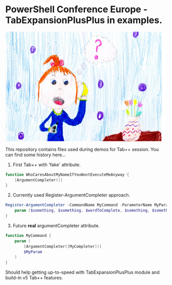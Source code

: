 # PowerShell Conference Europe - TabExpansionPlusPlus in examples.
![Alt text](/RightToolForTheJob.png?raw=true "Linux at your door by Hania")

This repository contains files used during demos for Tab++ session.
You can find some history here...

1. First Tab++ with 'fake' attribute.

```powershell
function WhoCaresAboutMyNameIfYouWontExecuteMeAnyway {
    [ArgumentCompleter()]
}
```

2. Currently used Register-ArgumentCompleter approach.

```powershell
Register-ArgumentCompleter -CommandName MyCommand -ParameterName MyParam -ScriptBlock {
    param ($something, $something, $wordToComplete, $something, $something)
}
```

3. Future **real** argumentCompleter attribute.

```powershell
function MyCommand {
    param (
        [ArgumentCompleter([MyCompleter])]
        $MyParam
    )
}
```

Should help getting up-to-speed with TabExpansionPlusPlus module and build-in v5 Tab++ features.